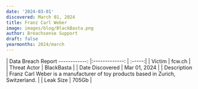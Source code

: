```yaml
---
date: '2024-03-01'
discovered: March 01, 2024
title: Franz Carl Weber
image: images/blog/BlackBasta.png
author: Breachsense Support
draft: false
yearmonths: 2024/march
---
```



| Data Breach Report
------------:     |:-------------:    | :-----:|
| Victim      | fcw.ch      | 
| Threat Actor      | BlackBasta      | 
| Date Discovered      | Mar 01, 2024      | 
| Description      | Franz Carl Weber is a manufacturer of toy products based in Zurich, Switzerland.      | 
| Leak Size      | 705Gb      | 

